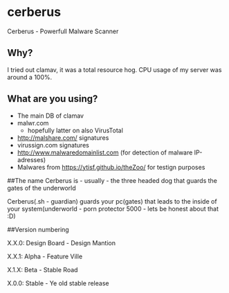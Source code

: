 # cerberus
Cerberus - Powerfull Malware Scanner

## Why?

I tried out clamav, it was a total resource hog. CPU usage of my server was around a 100%.

## What are you using?
 
 - The main DB of clamav
 - malwr.com 
   - hopefully latter on also VirusTotal
 - http://malshare.com/ signatures
 - virussign.com signatures
 - http://www.malwaredomainlist.com (for detection of malware IP-adresses)
 - Malwares from https://ytisf.github.io/theZoo/ for testign purposes
 
##The name
Cerberus is - usually - the three headed dog that guards the gates of the underworld

Cerberus(.sh - guardian) guards your pc(gates) that leads to the inside of your system(underworld - porn protector 5000 - lets be honest about that :D)

##Version numbering

X.X.0: Design Board	  - Design Mantion

X.X.1: Alpha			    - Feature Ville

X.1.X: Beta			      - Stable Road

X.0.0: Stable			    - Ye old stable release
